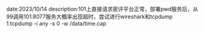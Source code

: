 date:2023/10/14
description:101上直接请求密评平台正常，部署pwd服务后，从99调用101:8077服务大概率出现超时，尝试进行wireshark和tcpdump
1.tcpdump -i any -s 0 -w /data/time.cap